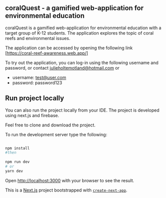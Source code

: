 ## coralQuest - a gamified web-application for environmental education
coralQuest is a gamified web-application for environmental education with a target group of K-12 students. The application explores the topic of coral reefs and environmental issues.

The application can be accessed by opening the following link [https://coral-reef-awareness.web.app/] 

To try out the application, you can log-in using the following username and password, or contact julieholtemotland@hotmail.com or <karen mail>
- username: test@user.com
- password: password123


## Run project locally
You can also run the project locally from your IDE. The project is developed using next.js and firebase. 

Feel free to clone and download the project. 

To run the development server type the following:

```bash
  
npm install 
#then
  
npm run dev
# or
yarn dev
```

Open [http://localhost:3000](http://localhost:3000) with your browser to see the result.





This is a [Next.js](https://nextjs.org/) project bootstrapped with [`create-next-app`](https://github.com/vercel/next.js/tree/canary/packages/create-next-app).
